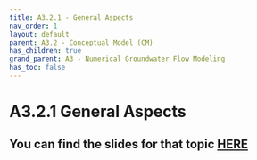 ```yaml
---
title: A3.2.1 - General Aspects
nav_order: 1
layout: default
parent: A3.2 - Conceptual Model (CM)
has_children: true
grand_parent: A3 - Numerical Groundwater Flow Modeling
has_toc: false
---
```


<script
  src="https://cdn.mathjax.org/mathjax/latest/MathJax.js?config=TeX-AMS-MML_HTMLorMML"
  type="text/javascript">
</script>

# A3.2.1 General Aspects

You can find the slides for that topic [HERE](A3.2.1_slides.md)
---






